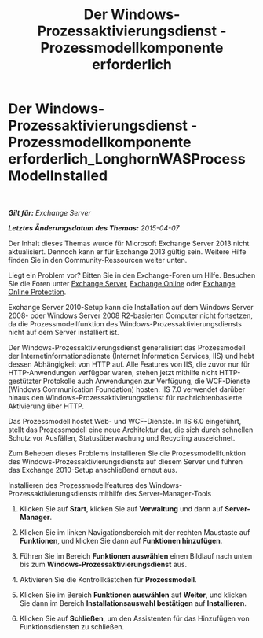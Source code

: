﻿---
title: 'Der Windows-Prozessaktivierungsdienst - Prozessmodellkomponente erforderlich'
TOCTitle: Der Windows-Prozessaktivierungsdienst - Prozessmodellkomponente erforderlich_LonghornWASProcessModelInstalled
ms:assetid: 8cc13dbb-4921-4c07-8602-d26613d7730a
ms:mtpsurl: https://technet.microsoft.com/de-de/library/ms.exch.setupreadiness.longhornwasprocessmodelinstalled(v=EXCHG.150)
ms:contentKeyID: 50476140
ms.date: 05/22/2018
mtps_version: v=EXCHG.150
ms.translationtype: MT
---

# Der Windows-Prozessaktivierungsdienst - Prozessmodellkomponente erforderlich\_LonghornWASProcessModelInstalled

 

_**Gilt für:** Exchange Server_

_**Letztes Änderungsdatum des Themas:** 2015-04-07_

Der Inhalt dieses Themas wurde für Microsoft Exchange Server 2013 nicht aktualisiert. Dennoch kann er für Exchange 2013 gültig sein. Weitere Hilfe finden Sie in den Community-Ressourcen weiter unten.

Liegt ein Problem vor? Bitten Sie in den Exchange-Foren um Hilfe. Besuchen Sie die Foren unter [Exchange Server](https://go.microsoft.com/fwlink/p/?linkid=60612), [Exchange Online](https://go.microsoft.com/fwlink/p/?linkid=267542) oder [Exchange Online Protection](https://go.microsoft.com/fwlink/p/?linkid=285351).

Exchange Server 2010-Setup kann die Installation auf dem Windows Server 2008- oder Windows Server 2008 R2-basierten Computer nicht fortsetzen, da die Prozessmodellfunktion des Windows-Prozessaktivierungsdiensts nicht auf dem Server installiert ist.

Der Windows-Prozessaktivierungsdienst generalisiert das Prozessmodell der Internetinformationsdienste (Internet Information Services, IIS) und hebt dessen Abhängigkeit von HTTP auf. Alle Features von IIS, die zuvor nur für HTTP-Anwendungen verfügbar waren, stehen jetzt mithilfe nicht HTTP-gestützter Protokolle auch Anwendungen zur Verfügung, die WCF-Dienste (Windows Communication Foundation) hosten. IIS 7.0 verwendet darüber hinaus den Windows-Prozessaktivierungsdienst für nachrichtenbasierte Aktivierung über HTTP.

Das Prozessmodell hostet Web- und WCF-Dienste. In IIS 6.0 eingeführt, stellt das Prozessmodell eine neue Architektur dar, die sich durch schnellen Schutz vor Ausfällen, Statusüberwachung und Recycling auszeichnet.

Zum Beheben dieses Problems installieren Sie die Prozessmodellfunktion des Windows-Prozessaktivierungsdiensts auf diesem Server und führen das Exchange 2010-Setup anschließend erneut aus.

Installieren des Prozessmodellfeatures des Windows-Prozessaktivierungsdiensts mithilfe des Server-Manager-Tools

1.  Klicken Sie auf **Start**, klicken Sie auf **Verwaltung** und dann auf **Server-Manager**.

2.  Klicken Sie im linken Navigationsbereich mit der rechten Maustaste auf **Funktionen**, und klicken Sie dann auf **Funktionen hinzufügen**.

3.  Führen Sie im Bereich **Funktionen auswählen** einen Bildlauf nach unten bis zum **Windows-Prozessaktivierungsdienst** aus.

4.  Aktivieren Sie die Kontrollkästchen für **Prozessmodell**.

5.  Klicken Sie im Bereich **Funktionen auswählen** auf **Weiter**, und klicken Sie dann im Bereich **Installationsauswahl bestätigen** auf **Installieren**.

6.  Klicken Sie auf **Schließen**, um den Assistenten für das Hinzufügen von Funktionsdiensten zu schließen.

